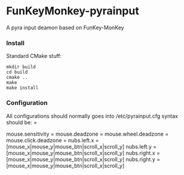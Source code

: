 # FunKeyMonkey-pyrainput

A pyra input deamon based on FunKey-MonKey


### Install

Standard CMake stuff:

```
mkdir build
cd build
cmake ..
make
make install
```

### Configuration

All configurations should normally goes into /etc/pyrainput.cfg
syntax should be:
<parameter> = <value>

mouse.sensitivity	= <int>
mouse.deadzone		= <int>
mouse.wheel.deadzone	= <int>
mouse.click.deadzone	= <int>
nubs.left.x		= [mouse_x|mouse_y|mouse_btn|scroll_x|scroll_y]
nubs.left.y		= [mouse_x|mouse_y|mouse_btn|scroll_x|scroll_y]
nubs.right.x		= [mouse_x|mouse_y|mouse_btn|scroll_x|scroll_y]
nubs.right.y		= [mouse_x|mouse_y|mouse_btn|scroll_x|scroll_y]
